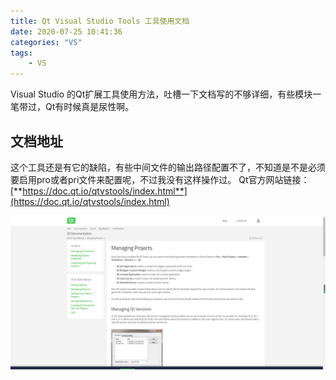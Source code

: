 ```yaml
---
title: Qt Visual Studio Tools 工具使用文档
date: 2020-07-25 10:41:36
categories: "VS"
tags:
	- VS
---
```

Visual Studio 的Qt扩展工具使用方法，吐槽一下文档写的不够详细，有些模块一笔带过，Qt有时候真是尿性啊。
<!-- more -->
## 文档地址
这个工具还是有它的缺陷，有些中间文件的输出路径配置不了，不知道是不是必须要启用pro或者pri文件来配置呢，不过我没有这样操作过。
Qt官方网站链接：[**https://doc.qt.io/qtvstools/index.html**](https://doc.qt.io/qtvstools/index.html)

<img src="../image/vs/tools/qt/qt.png">